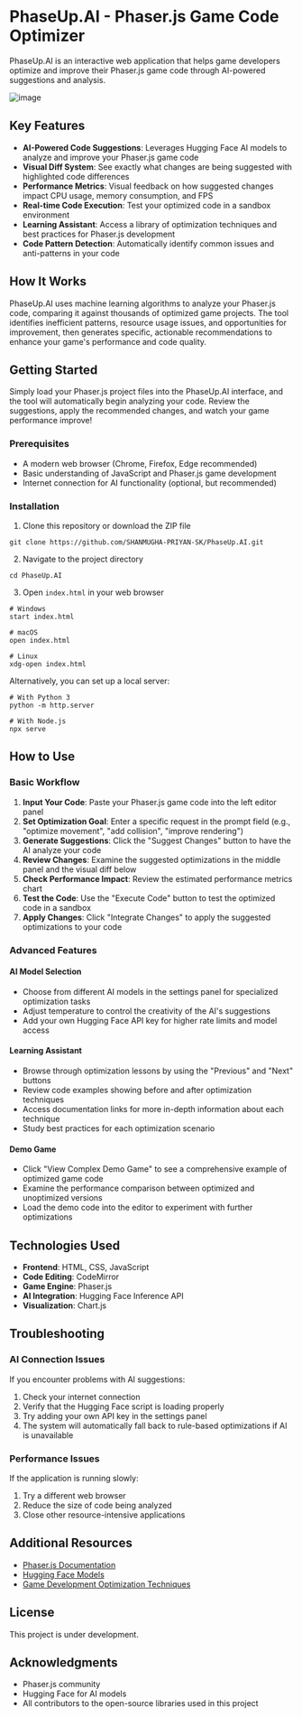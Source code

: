 
# PhaseUp.AI - Phaser.js Game Code Optimizer

PhaseUp.AI is an interactive web application that helps game developers optimize and improve their Phaser.js game code through AI-powered suggestions and analysis.

![image](https://github.com/user-attachments/assets/a0623875-b06a-47a1-883d-9e02d70adfa4)


## Key Features

- **AI-Powered Code Suggestions**: Leverages Hugging Face AI models to analyze and improve your Phaser.js game code
- **Visual Diff System**: See exactly what changes are being suggested with highlighted code differences
- **Performance Metrics**: Visual feedback on how suggested changes impact CPU usage, memory consumption, and FPS
- **Real-time Code Execution**: Test your optimized code in a sandbox environment
- **Learning Assistant**: Access a library of optimization techniques and best practices for Phaser.js development
- **Code Pattern Detection**: Automatically identify common issues and anti-patterns in your code

## How It Works

PhaseUp.AI uses machine learning algorithms to analyze your Phaser.js code, comparing it against thousands of optimized game projects. The tool identifies inefficient patterns, resource usage issues, and opportunities for improvement, then generates specific, actionable recommendations to enhance your game's performance and code quality.

## Getting Started

Simply load your Phaser.js project files into the PhaseUp.AI interface, and the tool will automatically begin analyzing your code. Review the suggestions, apply the recommended changes, and watch your game performance improve! 

### Prerequisites

- A modern web browser (Chrome, Firefox, Edge recommended)
- Basic understanding of JavaScript and Phaser.js game development
- Internet connection for AI functionality (optional, but recommended)

### Installation

1. Clone this repository or download the ZIP file
```
git clone https://github.com/SHANMUGHA-PRIYAN-SK/PhaseUp.AI.git
```

2. Navigate to the project directory
```
cd PhaseUp.AI
```

3. Open `index.html` in your web browser
```
# Windows
start index.html

# macOS
open index.html

# Linux
xdg-open index.html
```

Alternatively, you can set up a local server:
```
# With Python 3
python -m http.server

# With Node.js
npx serve
```

## How to Use

### Basic Workflow

1. **Input Your Code**: Paste your Phaser.js game code into the left editor panel
2. **Set Optimization Goal**: Enter a specific request in the prompt field (e.g., "optimize movement", "add collision", "improve rendering")
3. **Generate Suggestions**: Click the "Suggest Changes" button to have the AI analyze your code
4. **Review Changes**: Examine the suggested optimizations in the middle panel and the visual diff below
5. **Check Performance Impact**: Review the estimated performance metrics chart
6. **Test the Code**: Use the "Execute Code" button to test the optimized code in a sandbox
7. **Apply Changes**: Click "Integrate Changes" to apply the suggested optimizations to your code

### Advanced Features

#### AI Model Selection

- Choose from different AI models in the settings panel for specialized optimization tasks
- Adjust temperature to control the creativity of the AI's suggestions
- Add your own Hugging Face API key for higher rate limits and model access

#### Learning Assistant

- Browse through optimization lessons by using the "Previous" and "Next" buttons
- Review code examples showing before and after optimization techniques
- Access documentation links for more in-depth information about each technique
- Study best practices for each optimization scenario

#### Demo Game

- Click "View Complex Demo Game" to see a comprehensive example of optimized game code
- Examine the performance comparison between optimized and unoptimized versions
- Load the demo code into the editor to experiment with further optimizations

## Technologies Used

- **Frontend**: HTML, CSS, JavaScript
- **Code Editing**: CodeMirror
- **Game Engine**: Phaser.js
- **AI Integration**: Hugging Face Inference API
- **Visualization**: Chart.js

## Troubleshooting

### AI Connection Issues

If you encounter problems with AI suggestions:

1. Check your internet connection
2. Verify that the Hugging Face script is loading properly
3. Try adding your own API key in the settings panel
4. The system will automatically fall back to rule-based optimizations if AI is unavailable

### Performance Issues

If the application is running slowly:

1. Try a different web browser
2. Reduce the size of code being analyzed
3. Close other resource-intensive applications

## Additional Resources

- [Phaser.js Documentation](https://phaser.io/docs)
- [Hugging Face Models](https://huggingface.co/models)
- [Game Development Optimization Techniques](https://phaser.io/learn)

## License

This project is under development.

## Acknowledgments

- Phaser.js community
- Hugging Face for AI models
- All contributors to the open-source libraries used in this project 
